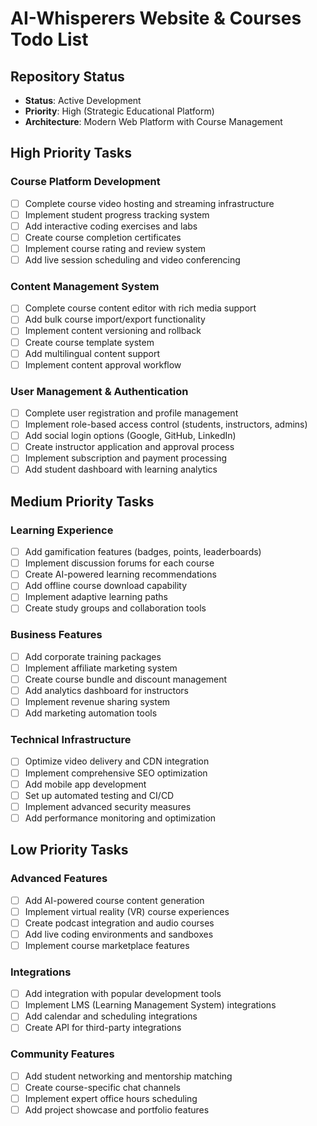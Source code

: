 # AI-Whisperers Website & Courses Todo List

## Repository Status
- **Status**: Active Development
- **Priority**: High (Strategic Educational Platform)
- **Architecture**: Modern Web Platform with Course Management

## High Priority Tasks

### Course Platform Development
- [ ] Complete course video hosting and streaming infrastructure
- [ ] Implement student progress tracking system
- [ ] Add interactive coding exercises and labs
- [ ] Create course completion certificates
- [ ] Implement course rating and review system
- [ ] Add live session scheduling and video conferencing

### Content Management System
- [ ] Complete course content editor with rich media support
- [ ] Add bulk course import/export functionality
- [ ] Implement content versioning and rollback
- [ ] Create course template system
- [ ] Add multilingual content support
- [ ] Implement content approval workflow

### User Management & Authentication
- [ ] Complete user registration and profile management
- [ ] Implement role-based access control (students, instructors, admins)
- [ ] Add social login options (Google, GitHub, LinkedIn)
- [ ] Create instructor application and approval process
- [ ] Implement subscription and payment processing
- [ ] Add student dashboard with learning analytics

## Medium Priority Tasks

### Learning Experience
- [ ] Add gamification features (badges, points, leaderboards)
- [ ] Implement discussion forums for each course
- [ ] Create AI-powered learning recommendations
- [ ] Add offline course download capability
- [ ] Implement adaptive learning paths
- [ ] Create study groups and collaboration tools

### Business Features
- [ ] Add corporate training packages
- [ ] Implement affiliate marketing system
- [ ] Create course bundle and discount management
- [ ] Add analytics dashboard for instructors
- [ ] Implement revenue sharing system
- [ ] Add marketing automation tools

### Technical Infrastructure
- [ ] Optimize video delivery and CDN integration
- [ ] Implement comprehensive SEO optimization
- [ ] Add mobile app development
- [ ] Set up automated testing and CI/CD
- [ ] Implement advanced security measures
- [ ] Add performance monitoring and optimization

## Low Priority Tasks

### Advanced Features
- [ ] Add AI-powered course content generation
- [ ] Implement virtual reality (VR) course experiences
- [ ] Create podcast integration and audio courses
- [ ] Add live coding environments and sandboxes
- [ ] Implement course marketplace features

### Integrations
- [ ] Add integration with popular development tools
- [ ] Implement LMS (Learning Management System) integrations
- [ ] Add calendar and scheduling integrations
- [ ] Create API for third-party integrations

### Community Features
- [ ] Add student networking and mentorship matching
- [ ] Create course-specific chat channels
- [ ] Implement expert office hours scheduling
- [ ] Add project showcase and portfolio features